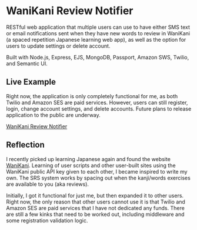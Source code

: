 # WaniKani Review Notifier

RESTful web application that multiple users can use to have either SMS text or email notifications sent when they have new words to review in WaniKani (a spaced repetition Japanese learning web app), as well as the option for users to update settings or delete account. 

Built with Node.js, Express, EJS, MongoDB, Passport, Amazon SWS, Twilio, and Semantic UI.

## Live Example

Right now, the application is only completely functional for me, as both Twilio and Amazon SES are paid services. However, users can still register, login, change account settings, and delete accounts. Future plans to release application to the public are underway.

[WaniKani Review Notifier](http://wanikani-review-notifier.herokuapp.com)

## Reflection

I recently picked up learning Japanese again and found the website [WaniKani](http://wanikani.com). Learning of user scripts and other user-built sites using the WaniKani public API key given to each other, I became inspired to write my own. The SRS system works by spacing out when the kanji/words exercises are available to you (aka reviews). 

Initially, I got it functional for just me, but then expanded it to other users. Right now, the only reason that other users cannot use it is that Twilio and Amazon SES are paid services that I have not dedicated any funds. There are still a few kinks that need to be worked out, including middleware and some registration validation logic. 